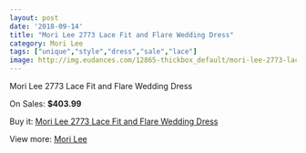 ```yaml
---
layout: post
date: '2018-09-14'
title: "Mori Lee 2773 Lace Fit and Flare Wedding Dress"
category: Mori Lee
tags: ["unique","style","dress","sale","lace"]
image: http://img.eudances.com/12865-thickbox_default/mori-lee-2773-lace-fit-and-flare-wedding-dress.jpg
---
```

Mori Lee 2773 Lace Fit and Flare Wedding Dress

On Sales: **$403.99**
<a href="https://www.eudances.com/en/mori-lee/3929-mori-lee-2773-lace-fit-and-flare-wedding-dress.html"><amp-img layout="responsive" width="600" height="600" src="//img.eudances.com/12865-thickbox_default/mori-lee-2773-lace-fit-and-flare-wedding-dress.jpg" alt="Mori Lee 2773 Lace Fit and Flare Wedding Dress 0" /></a>
<a href="https://www.eudances.com/en/mori-lee/3929-mori-lee-2773-lace-fit-and-flare-wedding-dress.html"><amp-img layout="responsive" width="600" height="600" src="//img.eudances.com/12870-thickbox_default/mori-lee-2773-lace-fit-and-flare-wedding-dress.jpg" alt="Mori Lee 2773 Lace Fit and Flare Wedding Dress 1" /></a>
<a href="https://www.eudances.com/en/mori-lee/3929-mori-lee-2773-lace-fit-and-flare-wedding-dress.html"><amp-img layout="responsive" width="600" height="600" src="//img.eudances.com/12869-thickbox_default/mori-lee-2773-lace-fit-and-flare-wedding-dress.jpg" alt="Mori Lee 2773 Lace Fit and Flare Wedding Dress 2" /></a>
<a href="https://www.eudances.com/en/mori-lee/3929-mori-lee-2773-lace-fit-and-flare-wedding-dress.html"><amp-img layout="responsive" width="600" height="600" src="//img.eudances.com/12868-thickbox_default/mori-lee-2773-lace-fit-and-flare-wedding-dress.jpg" alt="Mori Lee 2773 Lace Fit and Flare Wedding Dress 3" /></a>
<a href="https://www.eudances.com/en/mori-lee/3929-mori-lee-2773-lace-fit-and-flare-wedding-dress.html"><amp-img layout="responsive" width="600" height="600" src="//img.eudances.com/12867-thickbox_default/mori-lee-2773-lace-fit-and-flare-wedding-dress.jpg" alt="Mori Lee 2773 Lace Fit and Flare Wedding Dress 4" /></a>
<a href="https://www.eudances.com/en/mori-lee/3929-mori-lee-2773-lace-fit-and-flare-wedding-dress.html"><amp-img layout="responsive" width="600" height="600" src="//img.eudances.com/12866-thickbox_default/mori-lee-2773-lace-fit-and-flare-wedding-dress.jpg" alt="Mori Lee 2773 Lace Fit and Flare Wedding Dress 5" /></a>

Buy it: [Mori Lee 2773 Lace Fit and Flare Wedding Dress](https://www.eudances.com/en/mori-lee/3929-mori-lee-2773-lace-fit-and-flare-wedding-dress.html "Mori Lee 2773 Lace Fit and Flare Wedding Dress")

View more: [Mori Lee](https://www.eudances.com/en/9-mori-lee "Mori Lee")